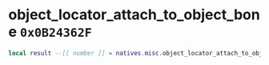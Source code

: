 # object_locator_attach_to_object_bone `0x0B24362F`

```lua
local result --[[ number ]] = natives.misc.object_locator_attach_to_object_bone(_unk0 --[[ number ]], _unk1 --[[ number ]], _unk2 --[[ number ]], _unk3 --[[ number ]], _unk4 --[[ number ]], _unk5 --[[ number ]], _unk6 --[[ number ]], _unk7 --[[ number ]], _unk8 --[[ number ]])
```